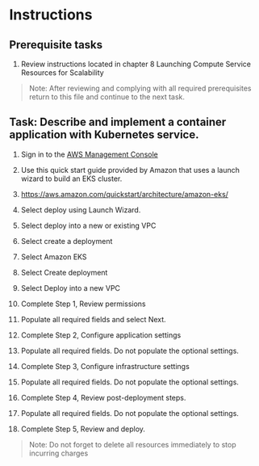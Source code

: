 # Instructions

## Prerequisite tasks

1. Review instructions located in chapter 8 Launching Compute Service Resources for Scalability
> Note: After reviewing and complying with all required prerequisites return to this file and continue to the next task.

## Task: Describe and implement a container application with Kubernetes service.

1.	Sign in to the [AWS Management Console](https://console.aws.amazon.com/console/)

1.	Use this quick start guide provided by Amazon that uses a launch wizard to build an EKS cluster.

1.	https://aws.amazon.com/quickstart/architecture/amazon-eks/

1.	Select deploy using Launch Wizard.

1. Select deploy into a new or existing VPC

1.	Select create a deployment

1.	Select Amazon EKS

1.	Select Create deployment

1.	Select Deploy into a new VPC

1.	Complete Step 1, Review permissions

1.	Populate all required fields and select Next.

1.	Complete Step 2, Configure application settings

1.	Populate all required fields. Do not populate the optional settings.

1.	Complete Step 3, Configure infrastructure settings

1.	Populate all required fields. Do not populate the optional settings.

1. Complete Step 4, Review post-deployment steps.

1.	Populate all required fields. Do not populate the optional settings.

1. Complete Step 5, Review and deploy.

> Note: Do not forget to delete all resources immediately to stop incurring charges
